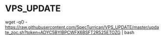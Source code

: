 # VPS_UPDATE

wget -qO - https://raw.githubusercontent.com/SpecTurrican/VPS_UPDATE/master/update_zoc.sh?token=ADYC5BYIBPCWFX6BSFT2R525ETOZG | bash
